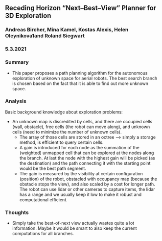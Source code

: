 ## Receding Horizon “Next–Best–View” Planner for 3D Exploration

### Andreas Bircher, Mina Kamel, Kostas Alexis, Helen Oleynikova1and Roland Siegwart

### 5.3.2021

### Summary

- This paper proposes a path planning algorithm for the autonomous exploration of unknown space for aerial robots. The best search branch is chosen based on the fact that it is able to find out more unknown space.

### Analysis

Basic background knowledge about exploration problems:
- An unknown map is discredited by cells, and there are occupied cells (wall, obstacle), free cells (the robot can move along), and unknown cells (need to minimize the number of unknown cells).
  -  The array of those cells are stored in an octree --> simply a storage method, is efficient to query certain cells.
  -  A gain is introduced for each node as the summation of the (weighted) unmapped cell that can be explored at the nodes along the branch. At last the node with the highest gain will be picked (as the destination) and the path connecting it with the starting point would be the best path segment.
  -  The gain is measured by the visibility at certain configuration (position) of the robot, obstacled with occupancy map (because the obstacle stops the view), and also scaled by a cost for longer path. The robot can use lidar or other cameras to capture items, the lidar has a range and we usually keep it low to make it robust and computational efficient.

### Thoughts

- Simply take the best-of-next view actually wastes quite a lot information. Maybe it would be smart to also keep the current computations for all branches.